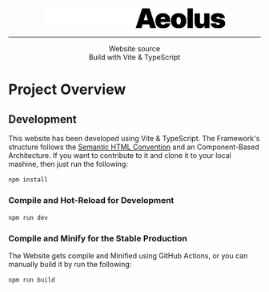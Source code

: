 <div align="center">
<img src="public/assets/aeolus.png#gh-dark-mode-only" height="40">
<img src="public/assets/aeolus-mono.png#gh-light-mode-only" height="40">
</div>

---
<p align="center">Website source
<br>Build with Vite & TypeScript
</p>

# Project Overview
## Development
This website has been developed using Vite & TypeScript. The Framework's structure follows the <a href="https://semantichtml.github.io">Semantic HTML Convention</a> and an Component-Based Architecture. If you want to contribute to it and clone it to your local mashine, then just run the following:

```sh
npm install
```

### Compile and Hot-Reload for Development

```sh
npm run dev
```

### Compile and Minify for the Stable Production
The Website gets compile and Minified using GitHub Actions, or you can manually build it by run the following: 

```sh
npm run build
```


